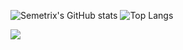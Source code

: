 ![Semetrix's GitHub stats](https://github-readme-stats.vercel.app/api?username=semetrix&show_icons=true&bg_color=0c144a&text_color=ffffff&title_color=ffffff&hide_border=true)
![Top Langs](https://github-readme-stats.vercel.app/api/top-langs/?username=semetrix&layout=compact&hide=javascript&bg_color=0c144a&text_color=ffffff&title_color=ffffff&hide_border=true)

![](https://komarev.com/ghpvc/?username=Semetrix&color=0c144a&style=for-the-badge)
